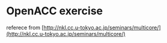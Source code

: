 # OpenACC exercise

referece from [http://nkl.cc.u-tokyo.ac.jp/seminars/multicore/](http://nkl.cc.u-tokyo.ac.jp/seminars/multicore/)

